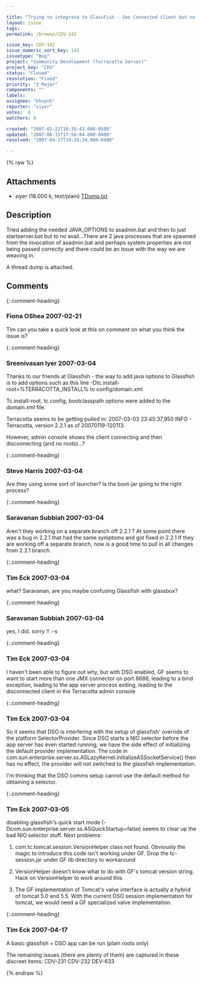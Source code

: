 ```yaml
---

title: "Trying to integrate to GlassFish - See Connected client but no roots."
layout: issue
tags: 
permalink: /browse/CDV-142

issue_key: CDV-142
issue_numeric_sort_key: 142
issuetype: "Bug"
project: "Community Development (Terracotta Server)"
project_key: "CDV"
status: "Closed"
resolution: "Fixed"
priority: "2 Major"
components: ""
labels: 
assignee: "hhuynh"
reporter: "siyer"
votes:  0
watchers: 0

created: "2007-02-21T10:35:43.000-0500"
updated: "2007-06-11T17:56:04.000-0400"
resolved: "2007-04-17T19:26:34.000-0400"

---
```




{% raw %}


## Attachments

* <em>siyer</em> (18.000 k, text/plain) [TDump.txt](/attachments/CDV/CDV-142/TDump.txt)




## Description

<div markdown="1" class="description">

Tried adding the needed JAVA\_OPTIONS to asadmin.bat and then to just startserver.bat but to no avail...There are 2 java processes that are spawned from the invocation of asadmin.bat and perhaps system properties are not being passed correctly and there could be an issue with the way we are weaving in.

A thread dump is attached.

 

</div>

## Comments


{:.comment-heading}
### **Fiona OShea** <span class="date">2007-02-21</span>

<div markdown="1" class="comment">

Tim can you take a quick look at this on comment on what you think the issue is?

</div>


{:.comment-heading}
### **Sreenivasan Iyer** <span class="date">2007-03-04</span>

<div markdown="1" class="comment">

Thanks to our friends at Glassfish - the way to add java options to Glassfish is to add options such as this line 
<jvm-options>-Dtc.install-root=%TERRACOTTA\_INSTALL%</jvm-options>
to config/domain.xml

Tc.install-root, tc.config, bootclasspath options were added to the domain.xml file. 

Terracotta seems to be getting pulled in:
2007-03-03 23:45:37,950 INFO - Terracotta, version 2.2.1 as of 20070119-120113.

However, admin console shows the client connecting and then disconnecting (and no roots)...?




</div>


{:.comment-heading}
### **Steve Harris** <span class="date">2007-03-04</span>

<div markdown="1" class="comment">

Are they using some sort of launcher? Is the boot-jar going to the right process?

</div>


{:.comment-heading}
### **Saravanan Subbiah** <span class="date">2007-03-04</span>

<div markdown="1" class="comment">

Aren't they working on a separate branch off 2.2.1 ? At some point there was a bug in 2.2.1 that had the same symptoms and  got fixed in 2.2.1 If they are working off a separate branch, now is a good time to pull in all changes from 2.2.1 branch. 

</div>


{:.comment-heading}
### **Tim Eck** <span class="date">2007-03-04</span>

<div markdown="1" class="comment">

what? Saravanan, are you maybe confusing Glassfish with glassbox?

</div>


{:.comment-heading}
### **Saravanan Subbiah** <span class="date">2007-03-04</span>

<div markdown="1" class="comment">

yes, I did. sorry !! :-s

</div>


{:.comment-heading}
### **Tim Eck** <span class="date">2007-03-04</span>

<div markdown="1" class="comment">

I haven't been able to figure out why, but with DSO enabled, GF seems to want to start more than one JMX connector on port 8686, leading to a bind exception, leading to the app server process exiting, leading to the disconnected client in the Terracotta admin console

</div>


{:.comment-heading}
### **Tim Eck** <span class="date">2007-03-04</span>

<div markdown="1" class="comment">

So it seems that DSO is interfering with the setup of glassfish' override of the platform SelectorProvider. Since DSO starts a NIO selector before the app server has even started running, we have the side effect of initializing the default provider implementation. The code in com.sun.enterprise.server.ss.ASLazyKernel.initializeASSocketService() then has no effect, the provider will not switched to the glassfish implementation.

I'm thinking that the DSO comms setup cannot use the default method for obtaining a selector. 

</div>


{:.comment-heading}
### **Tim Eck** <span class="date">2007-03-05</span>

<div markdown="1" class="comment">

disabling glassfish's quick start mode (<jvm-options>-Dcom.sun.enterprise.server.ss.ASQuickStartup=false</jvm-options>) seems to clear up the bad NIO selector stuff. Next problems:

1) com.tc.tomcat.session.VersionHelper class not found. Obviously the magic to introduce this code isn't working under GF. Drop the tc-session.jar under GF lib directory to workaround

2) VersionHelper doesn't know what to do with GF's tomcat version string. Hack on VersionHelper to work around this

3) The GF implementation of Tomcat's valve interface is actually a hybrid of tomcat 5.0 and 5.5. With the current DSO session implementation for tomcat, we would need a GF specialized valve implementation. 

</div>


{:.comment-heading}
### **Tim Eck** <span class="date">2007-04-17</span>

<div markdown="1" class="comment">

A basic glassfish + DSO app can be run (plain roots only)

The remaining issues (there are plenty of them) are captured in these discreet items:
  CDV-231
  CDV-232
  DEV-633


</div>



{% endraw %}
